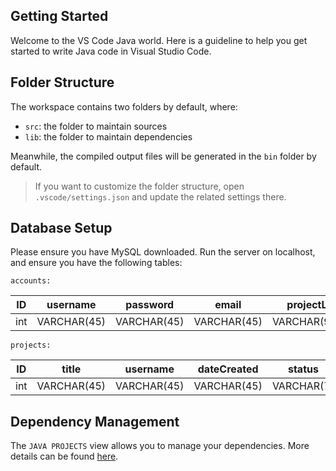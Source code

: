 ## Getting Started

Welcome to the VS Code Java world. Here is a guideline to help you get started to write Java code in Visual Studio Code.

## Folder Structure

The workspace contains two folders by default, where:

- `src`: the folder to maintain sources
- `lib`: the folder to maintain dependencies

Meanwhile, the compiled output files will be generated in the `bin` folder by default.

> If you want to customize the folder structure, open `.vscode/settings.json` and update the related settings there.

## Database Setup
Please ensure you have MySQL downloaded. Run the server on localhost, and ensure you have the following tables:

`accounts:`

| ID  | username    | password    | email       | projectList   |
|-----|-------------|-------------|-------------|---------------|
| int | VARCHAR(45) | VARCHAR(45) | VARCHAR(45) | VARCHAR(9999) |

`projects:`

| ID  | title       | username    | dateCreated | status     | projectInfoStruct | thumbnail   | tags          |
|-----|-------------|-------------|-------------|------------|-------------------|-------------|---------------|
| int | VARCHAR(45) | VARCHAR(45) | VARCHAR(45) | VARCHAR(7) | VARCHAR(9999)     | VARCHAR(45) | VARCHAR(9999) |


## Dependency Management

The `JAVA PROJECTS` view allows you to manage your dependencies. More details can be found [here](https://github.com/microsoft/vscode-java-dependency#manage-dependencies).
